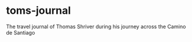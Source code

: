 toms-journal
============

The travel journal of Thomas Shriver during his journey across the Camino de Santiago
